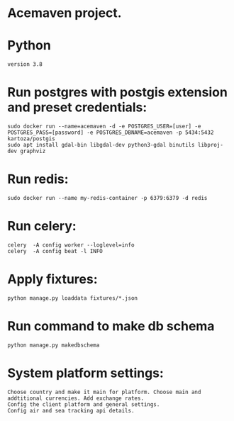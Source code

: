 # Acemaven project.

# Python 
    version 3.8

# Run postgres with postgis extension and preset credentials:    
    sudo docker run --name=acemaven -d -e POSTGRES_USER=[user] -e POSTGRES_PASS=[password] -e POSTGRES_DBNAME=acemaven -p 5434:5432 kartoza/postgis
    sudo apt install gdal-bin libgdal-dev python3-gdal binutils libproj-dev graphviz
# Run redis:
    sudo docker run --name my-redis-container -p 6379:6379 -d redis
    
# Run celery:
    celery  -A config worker --loglevel=info
    celery  -A config beat -l INFO

# Apply fixtures:
    python manage.py loaddata fixtures/*.json

# Run command to make db schema
    python manage.py makedbschema
    
# System platform settings:
    Choose country and make it main for platform. Choose main and addtitional currencies. Add exchange rates. 
    Config the client platform and general settings.
    Config air and sea tracking api details.

